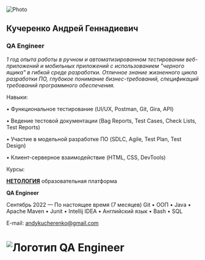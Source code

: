 ![Photo](https://user-images.githubusercontent.com/122628604/230794329-0575999e-8536-4e0c-9d02-21bf8a068c1b.png)



## **Кучеренко Андрей Геннадиевич** 

### QA Engineer

_1 год опыта работы в ручном и автоматизированном тестировании веб-приложений и мобильных приложений с использованием "черного ящика" в гибкой среде разработки. Отличное знание жизненного цикла разработки ПО, глубокое понимание бизнес-требований, спецификаций требований программного обеспечения._


Навыки: 

•	Функциональное тестирование (UI/UX, Postman, Git, Gira, API)

•	Ведение тестовой документации (Bag Reports, Test Cases, Check Lists, Test Reports)

•	Участие в модельной разработке ПО (SDLC, Agile, Test Plan, Test Design)

•	Клиент-серверное взаимодействие (HTML, CSS, DevTools)


Курсы:

[__НЕТОЛОГИЯ__](https://netology.ru/) образовательная платформа

__QA Engineer__

Сентябрь 2022 — По настоящее время (7 месяцев)
Git • ООП • Java • Apache Maven • Junit • Intellij IDEA • Английский язык • Bash • SQL



E-mail:
[andykucherenko@gmail.com](mailto:andykucherenko@gmail.com)

# ![Логотип QA Engineer](https://www.scmgalaxy.com/tutorials/wp-content/uploads/2021/09/hire-qa-engineer-1536x445.png)

